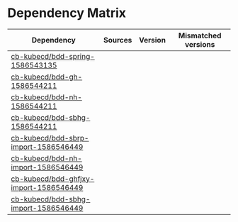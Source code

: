 # Dependency Matrix

Dependency | Sources | Version | Mismatched versions
---------- | ------- | ------- | -------------------
[cb-kubecd/bdd-spring-1586543135](https://github.com/cb-kubecd/bdd-spring-1586543135.git) |  | []() | 
[cb-kubecd/bdd-gh-1586544211](https://github.com/cb-kubecd/bdd-gh-1586544211.git) |  | []() | 
[cb-kubecd/bdd-nh-1586544211](https://github.com/cb-kubecd/bdd-nh-1586544211.git) |  | []() | 
[cb-kubecd/bdd-sbhg-1586544211](https://github.com/cb-kubecd/bdd-sbhg-1586544211.git) |  | []() | 
[cb-kubecd/bdd-sbrp-import-1586546449](https://github.com/cb-kubecd/bdd-sbrp-import-1586546449.git) |  | []() | 
[cb-kubecd/bdd-nh-import-1586546449](https://github.com/cb-kubecd/bdd-nh-import-1586546449.git) |  | []() | 
[cb-kubecd/bdd-ghfjxy-import-1586546449](https://github.com/cb-kubecd/bdd-ghfjxy-import-1586546449.git) |  | []() | 
[cb-kubecd/bdd-sbhg-import-1586546449](https://github.com/cb-kubecd/bdd-sbhg-import-1586546449.git) |  | []() | 
